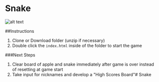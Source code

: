 # Snake

![alt text](image.png "Snake Screenshot")

##Instructions
1. Clone or Download folder (unzip if necessary)
2. Double click the `index.html` inside of the folder to start the game

###Next Steps
1. Clear board of apple and snake immediately after game is over instead of resetting at game start
2. Take input for nicknames and develop a "High Scores Board"# Snake

